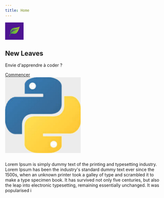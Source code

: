 ```yaml
---
title: Home
---
```

<link rel="icon" href="/img/logo.png">

<html>
<head>
<meta charset="UTF-8">
    <meta name="viewport" content="width=device-width, initial-scale=1">
    <link rel="stylesheet" href="https://cdnjs.cloudflare.com/ajax/libs/font-awesome/4.6.3/css/font-awesome.min.css">
    <link rel="stylesheet" href="https://www.w3schools.com/w3css/3/w3.css">
    <link rel="stylesheet" href="css/style.css">   
</head>

<body>
<!-- Navigation -->
<nav class="w3-bar w3-deep-purple">
  <a href="/"><img src="/img/logo.png" style="max-width:60px"></a>
</nav>

<!-- Description -->
<section id="conteneur" style="height:350px;width:1370px">
  <div class="element">
<h2 class="w3-wide">New Leaves</h2> <p>Envie d'apprendre à coder ?</p></div>
  <div class="element"><a href="/cours" title="Button push blue/green" class="button btnPush btnBlueGreen">Commencer</a> </div>
  <div class="element"><img src="/img/python.jpeg" style="max-height:500px;max-width:500px"></div>
</section>


<p>Lorem Ipsum is simply dummy text of the printing and typesetting industry. Lorem Ipsum has been the industry's standard dummy text ever since the 1500s, when an unknown printer took a galley of type and scrambled it to make a type specimen book. It has survived not only five centuries, but also the leap into electronic typesetting, remaining essentially unchanged. It was popularised i</p>

<!-- Footer -->
<footer class="w3-container w3-padding-64 w3-center w3-deep-purple w3-xlarge">
  <a href="https://github.com/3outeille"><i class="fa fa-github"></i></a>
  <a href="https://www.linkedin.com/in/ferdinand-mom-b74770173/"><i class="fa fa-linkedin"></i></a>
</footer>

</body>
</html>

